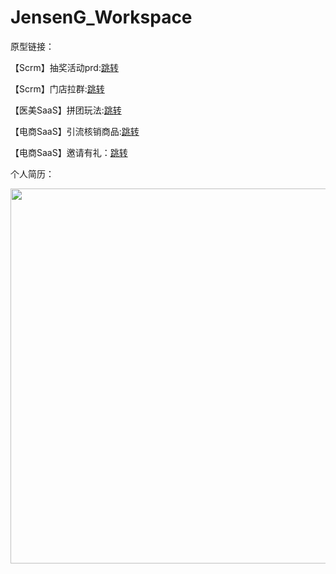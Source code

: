 # JensenG_Workspace
<p>原型链接：</p> 
<p> 【Scrm】抽奖活动prd:<a href="https://jensengwork.github.io/JensenG_Workspace/【Scrm】抽奖活动prd/start.html">跳转</a> </p> 
<p> 【Scrm】门店拉群:<a href="https://jensengwork.github.io/JensenG_Workspace/【Scrm】门店拉群/start.html">跳转</a> </p> 
<p> 【医美SaaS】拼团玩法:<a href="https://jensengwork.github.io/JensenG_Workspace/【医美SaaS】拼团玩法/start.html">跳转</a> </p> 
<p> 【电商SaaS】引流核销商品:<a href="https://jensengwork.github.io/JensenG_Workspace/【电商SaaS】引流核销商品/start.html">跳转</a> </p> 
<p> 【电商SaaS】邀请有礼：<a href="https://jensengwork.github.io/JensenG_Workspace/【电商SaaS】邀请有礼/start.html">跳转</a> </p> 
<p>个人简历：</p> 
<img src="https://jensengwork.github.io/JensenG_Workspace/个人简历/产品经理_葛正轩_18229268363.Png" width="600" />
